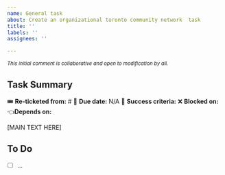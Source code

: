 ```yaml
---
name: General task
about: Create an organizational toronto community network  task
title: ''
labels: ''
assignees: ''

---
```


<sup>_This initial comment is collaborative and open to modification by all._</sup>

## Task Summary

🎟️ **Re-ticketed from:** #
📅 **Due date:** N/A
🎯 **Success criteria:**
❌ **Blocked on:** 
👈**Depends on:**

[MAIN TEXT HERE]

## To Do

- [ ] ...
